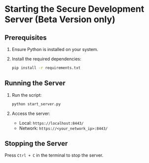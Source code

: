 
# Starting the Secure Development Server (Beta Version only)

## Prerequisites
1. Ensure Python is installed on your system.
2. Install the required dependencies:

   ```bash
   pip install -r requirements.txt
   ```

## Running the Server
1. Run the script:

   ```bash
   python start_server.py
   ```

2. Access the server:
   - Local: `https://localhost:8443/`
   - Network: `https://<your_network_ip>:8443/`

## Stopping the Server
Press `Ctrl + C` in the terminal to stop the server.
